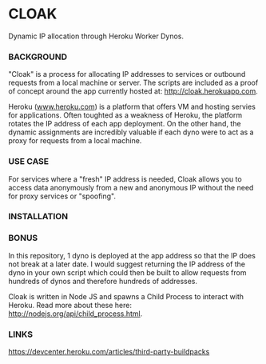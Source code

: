 CLOAK
=====
Dynamic IP allocation through Heroku Worker Dynos.

### BACKGROUND
"Cloak" is a process for allocating IP addresses to services or outbound requests from a local machine or server. The scripts are included as a proof of concept around the app currently hosted at: http://cloak.herokuapp.com. 

Heroku (www.heroku.com) is a platform that offers VM and hosting servies for applications. Often toughted as a weakness of Heroku, the platform rotates the IP address of each app deployment. On the other hand, the dynamic assignments are incredibly valuable if each dyno were to act as a proxy for requests from a local machine.

### USE CASE
For services where a "fresh" IP address is needed, Cloak allows you to access data anonymously from a new and anonymous IP without the need for proxy services or "spoofing". 

### INSTALLATION


### BONUS
In this repository, 1 dyno is deployed at the app address so that the IP does not break at a later date. I would suggest returning the IP address of the dyno in your own script which could then be built to allow requests from hundreds of dynos and therefore hundreds of addresses. 

Cloak is written in Node JS and spawns a Child Process to interact with Heroku. Read more about these here: http://nodejs.org/api/child_process.html.

### LINKS
https://devcenter.heroku.com/articles/third-party-buildpacks
